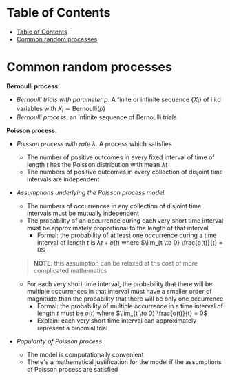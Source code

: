 <!-- TOC titleSize:1 tabSpaces:2 depthFrom:1 depthTo:6 withLinks:1 updateOnSave:1 orderedList:0 skip:0 title:1 charForUnorderedList:* -->
# Table of Contents
- [Table of Contents](#table-of-contents)
- [Common random processes](#common-random-processes)
<!-- /TOC -->

# Common random processes
**Bernoulli process**.
* *Bernoulli trials with parameter $p$*. A finite or infinite sequence $\{X_i\}$ of i.i.d variables with $X_i \sim \text{Bernoulli}(p)$
* *Bernoulli process*. an infinite sequence of Bernoulli trials

**Poisson process**.
* *Poisson process with rate $\lambda$*. A process which satisfies
    * The number of positive outcomes in every fixed interval of time of length $t$ has the Poisson distribution with mean $\lambda t$
    * The numbers of positive outcomes in every collection of disjoint time intervals are independent
* *Assumptions underlying the Poisson process model*.
    * The numbers of occurrences in any collection of disjoint time intervals must be mutually independent
    * The probability of an occurrence during each very short time interval must be approximately proportional to the length of that interval
        * Formal: the probability of at least one occurrence during a time interval of length $t$ is $\lambda t + o(t)$ where $\lim_{t \to 0} \frac{o(t)}{t} = 0$
    
    >**NOTE**: this assumption can be relaxed at ths cost of more complicated mathematics
    
    * For each very short time interval, the probability that there will be multiple occurrences in that interval must have a smaller order of magnitude than the probability that there will be only one occurrence
        * Formal: the probability of multiple occurrence in a time interval of length $t$ must be $o(t)$ where $\lim_{t \to 0} \frac{o(t)}{t} = 0$
        * Explain: each very short time interval can approximately represent a binomial trial
* *Popularity of Poisson process*.
    * The model is computationally convenient
    * There's a mathematical justification for the model if the assumptions of Poisson process are satisfied